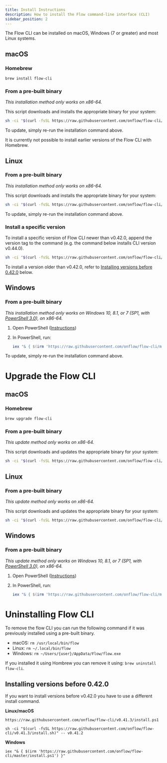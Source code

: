 ```yaml
---
title: Install Instructions
description: How to install the Flow command-line interface (CLI)
sidebar_position: 2
---
```


The Flow CLI can be installed on macOS, Windows (7 or greater) and most Linux systems.

## macOS

### Homebrew

```sh
brew install flow-cli
```

### From a pre-built binary

_This installation method only works on x86-64._

This script downloads and installs the appropriate binary for your system:

```sh
sh -ci "$(curl -fsSL https://raw.githubusercontent.com/onflow/flow-cli/master/install.sh)"
```

To update, simply re-run the installation command above.

It is currently not possible to install earlier versions of the Flow CLI with Homebrew.
## Linux

### From a pre-built binary

_This installation method only works on x86-64._

This script downloads and installs the appropriate binary for your system:

```sh
sh -ci "$(curl -fsSL https://raw.githubusercontent.com/onflow/flow-cli/master/install.sh)"
```

To update, simply re-run the installation command above.

### Install a specific version

To install a specific version of Flow CLI newer than v0.42.0, append the version tag to the command (e.g. the command below installs CLI version v0.44.0).

```sh
sh -ci "$(curl -fsSL https://raw.githubusercontent.com/onflow/flow-cli/master/install.sh)" -- v0.44.0
```

To install a version older than v0.42.0, refer to [Installing versions before 0.42.0](#installing-versions-before-0420) below.

## Windows

### From a pre-built binary

_This installation method only works on Windows 10, 8.1, or 7 (SP1, with [PowerShell 3.0](https://www.microsoft.com/en-ca/download/details.aspx?id=34595)), on x86-64._

1. Open PowerShell ([Instructions](https://docs.microsoft.com/en-us/powershell/scripting/install/installing-windows-powershell?view=powershell-7#finding-powershell-in-windows-10-81-80-and-7))
2. In PowerShell, run:

    ```powershell
    iex "& { $(irm 'https://raw.githubusercontent.com/onflow/flow-cli/master/install.ps1') }"
    ```

To update, simply re-run the installation command above.

# Upgrade the Flow CLI

## macOS

### Homebrew

```sh
brew upgrade flow-cli
```

### From a pre-built binary

_This update method only works on x86-64._

This script downloads and updates the appropriate binary for your system:

```sh
sh -ci "$(curl -fsSL https://raw.githubusercontent.com/onflow/flow-cli/master/install.sh)"
```

## Linux

### From a pre-built binary

_This update method only works on x86-64._

This script downloads and updates the appropriate binary for your system:

```sh
sh -ci "$(curl -fsSL https://raw.githubusercontent.com/onflow/flow-cli/master/install.sh)"
```

## Windows

### From a pre-built binary

_This update method only works on Windows 10, 8.1, or 7 (SP1, with [PowerShell 3.0](https://www.microsoft.com/en-ca/download/details.aspx?id=34595)), on x86-64._

1. Open PowerShell ([Instructions](https://docs.microsoft.com/en-us/powershell/scripting/install/installing-windows-powershell?view=powershell-7#finding-powershell-in-windows-10-81-80-and-7))
2. In PowerShell, run:

    ```powershell
    iex "& { $(irm 'https://raw.githubusercontent.com/onflow/flow-cli/master/install.ps1') }"
    ```

# Uninstalling Flow CLI
To remove the flow CLI you can run the following command if it was previously installed using a pre-built binary. 

- macOS: `rm /usr/local/bin/flow`
- Linux: `rm ~/.local/bin/flow`
- Windows: `rm ~/Users/{user}/AppData/Flow/flow.exe`

If you installed it using Hombrew you can remove it using: `brew uninstall flow-cli`.

## Installing versions before 0.42.0
If you want to install versions before v0.42.0 you have to use a different install command. 

**Linux/macOS**
```
https://raw.githubusercontent.com/onflow/flow-cli/v0.41.3/install.ps1

sh -ci "$(curl -fsSL https://raw.githubusercontent.com/onflow/flow-cli/v0.41.3/install.sh)" -- v0.41.2
```

**Windows**
```
iex "& { $(irm 'https://raw.githubusercontent.com/onflow/flow-cli/master/install.ps1') }"
```
